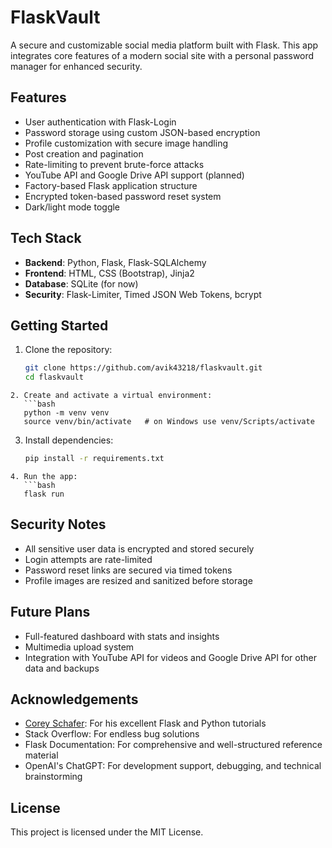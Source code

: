 # FlaskVault

A secure and customizable social media platform built with Flask. This app integrates core features of a modern social site with a personal password manager for enhanced security.

## Features

- User authentication with Flask-Login
- Password storage using custom JSON-based encryption
- Profile customization with secure image handling
- Post creation and pagination
- Rate-limiting to prevent brute-force attacks
- YouTube API and Google Drive API support (planned)
- Factory-based Flask application structure
- Encrypted token-based password reset system
- Dark/light mode toggle

## Tech Stack

- **Backend**: Python, Flask, Flask-SQLAlchemy
- **Frontend**: HTML, CSS (Bootstrap), Jinja2
- **Database**: SQLite (for now)
- **Security**: Flask-Limiter, Timed JSON Web Tokens, bcrypt

## Getting Started

1. Clone the repository:
   ```bash
   git clone https://github.com/avik43218/flaskvault.git
   cd flaskvault
```
2. Create and activate a virtual environment:
   ```bash
   python -m venv venv
   source venv/bin/activate   # on Windows use venv/Scripts/activate
```
3. Install dependencies:
   ```bash
   pip install -r requirements.txt
```
4. Run the app:
   ```bash
   flask run
```

## Security Notes

- All sensitive user data is encrypted and stored securely
- Login attempts are rate-limited
- Password reset links are secured via timed tokens
- Profile images are resized and sanitized before storage

## Future Plans

- Full-featured dashboard with stats and insights
- Multimedia upload system
- Integration with YouTube API for videos and Google Drive API for other data and backups

## Acknowledgements

- [Corey Schafer](https://youtube.com/@coreyms?si=cii33Jp_LjCTbH1h): For his excellent Flask and Python tutorials
- Stack Overflow: For endless bug solutions
- Flask Documentation: For comprehensive and well-structured reference material
- OpenAI's ChatGPT: For development support, debugging, and technical brainstorming

## License

This project is licensed under the MIT License.

